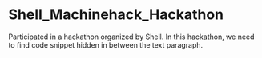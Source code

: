 # Shell_Machinehack_Hackathon
Participated in a hackathon organized by Shell. In this hackathon, we need to find code snippet hidden in between the text paragraph.
